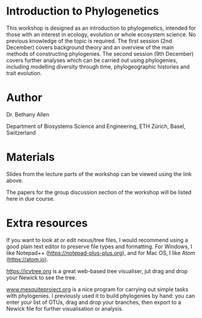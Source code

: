 # Introduction to Phylogenetics

This workshop is designed as an introduction to phylogenetics, intended for those with an interest in ecology, evolution or whole ecosystem science. No previous knowledge of the topic is required. The first session (2nd December) covers background theory and an overview of the main methods of constructing phylogenies. The second session (9th December) covers further analyses which can be carried out using phylogenies, including modelling diversity through time, phylogeographic histories and trait evolution.

# Author

Dr. Bethany Allen

Department of Biosystems Science and Engineering, ETH Zürich, Basel, Switzerland

# Materials

Slides from the lecture parts of the workshop can be viewed using the link above.

The papers for the group discussion section of the workshop will be listed here in due course.

# Extra resources

If you want to look at or edit nexus/tree files, I would recommend using a good plain text editor to preserve file types and formatting. For Windows, I like Notepad++ (https://notepad-plus-plus.org), and for Mac OS, I like Atom (https://atom.io).

https://icytree.org is a great web-based tree visualiser, jut drag and drop your Newick to see the tree.

www.mesquiteproject.org is a nice program for carrying out simple tasks with phylogenies. I previously used it to build phylogenies by hand: you can enter your list of OTUs, drag and drop your branches, then export to a Newick file for further visualisation or analysis.
